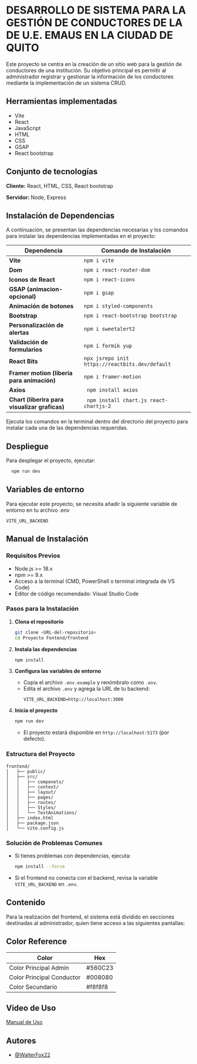 
# DESARROLLO DE SISTEMA PARA LA GESTIÓN DE CONDUCTORES DE LA DE U.E. EMAUS EN LA CIUDAD DE QUITO

Este proyecto se centra en la creación de un sitio web para la gestión de conductores de una institución. Su objetivo principal es permitir al administrador registrar y gestionar la información de los conductores mediante la implementación de un sistema CRUD.


## Herramientas implementadas

- Vite
- React
- JavaScript
- HTML
- CSS
- GSAP
- React bootstrap



## Conjunto de tecnologías

**Cliente:** React, HTML, CSS, React bootstrap

**Servidor:** Node, Express


## Instalación de Dependencias

A continuación, se presentan las dependencias necesarias y los comandos para instalar las dependencias implementadas en el proyecto:

| Dependencia       | Comando de Instalación                           |
|------------------|-----------------------------------------------|
| **Vite**      | `npm i vite` |
| **Dom**      | `npm i react-router-dom` |
| **Iconos de React**        | `npm i react-icons`                           |
| **GSAP (animacion- opcional)**      | `npm i gsap`                         |
| **Animación de botones**      | `npm i styled-components`                        |
| **Bootstrap**    | `npm i react-bootstrap bootstrap`                       |
| **Personalización de alertas**    | `npm i sweetalert2`                       |
| **Validación de formularios**    | `npm i formik yup`                       |
| **React Bits**    | `npx jsrepo init https://reactbits.dev/default`                       |
| **Framer motion (liberia para animación)**    | `npm i framer-motion`                       |
| **Axios**    | ` npm install axios`                       |
| **Chart (liberira para visualizar graficas)**    | ` npm install chart.js react-chartjs-2`                       |


Ejecuta los comandos en la terminal dentro del directorio del proyecto para instalar cada una de las dependencias requeridas.
## Despliegue

Para desplegar el proyecto, ejecutar:

```bash
  npm run dev
```


## Variables de entorno

Para ejecutar este proyecto, se necesita añadir la siguiente variable de entorno en tu archivo .env


`VITE_URL_BACKEND`


## Manual de Instalación

### Requisitos Previos

- Node.js >= 18.x
- npm >= 9.x
- Acceso a la terminal (CMD, PowerShell o terminal integrada de VS Code)
- Editor de código recomendado: Visual Studio Code

### Pasos para la Instalación

1. **Clona el repositorio**
   ```bash
   git clone <URL-del-repositorio>
   cd Proyecto Fontend/frontend
   ```

2. **Instala las dependencias**
   ```bash
   npm install
   ```

3. **Configura las variables de entorno**
   - Copia el archivo `.env.example` y renómbralo como `.env`.
   - Edita el archivo `.env` y agrega la URL de tu backend:
     ```
     VITE_URL_BACKEND=http://localhost:3000
     ```

4. **Inicia el proyecto**
   ```bash
   npm run dev
   ```
   - El proyecto estará disponible en `http://localhost:5173` (por defecto).

### Estructura del Proyecto

```
frontend/
│   ├── public/
│   ├── src/
│   │   ├── componets/
│   │   ├── context/
│   │   ├── layout/
│   │   ├── pages/
│   │   ├── routes/
│   │   ├── Styles/
│   │   └── TextAnimations/
│   ├── index.html
│   ├── package.json
│   └── vite.config.js
```

### Solución de Problemas Comunes

- Si tienes problemas con dependencias, ejecuta:
  ```bash
  npm install --force
  ```
- Si el frontend no conecta con el backend, revisa la variable `VITE_URL_BACKEND` en `.env`.



## Contenido

Para la realización del frontend, el sistema está dividido en secciones destinadas al administrador, quien tiene acceso a las siguientes pantallas:

## Color Reference

| Color             | Hex                                                                |
| ----------------- | ------------------------------------------------------------------ |
| Color Principal Admin| #560C23 |
| Color Principal Conductor| #008080 |
| Color Secundario |  #f8f8f8 |



## Video de Uso

[Manual de Uso](https://youtu.be/HxKuDg8sBFk?si=M3jw2zP4iogGmwyZ)


## Autores

- [@WalterFox22](https://github.com/WalterFox22)

